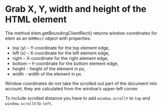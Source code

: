 # Grab X, Y, width and height of the HTML element

The method elem.getBoundingClientRect() returns window coordinates for elem as an `DOMRect` object with properties:

* top (y) – Y-coordinate for the top element edge,
* left (x) – X-coordinate for the left element edge,
* right – X-coordinate for the right element edge,
* bottom – Y-coordinate for the bottom element edge,
* height - height of the element in px,
* width - width of the element in px.

Window coordinates do not take the scrolled out part of the document into account, they are calculated from the window’s upper-left corner.

To include scrolled distance you have to add `window.scrollY` to `top` and `window.scrollX` to `left`.

